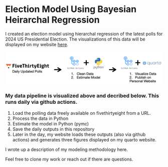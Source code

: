 # Election Model Using Bayesian Heirarchal Regression

I created an election model using hierarchal regression of the latest polls for 2024 US Presidential Election. The visualizations of this data will be displayed on my website [here](https://alexbass.me).

![](data_pipeline.png)

### My data pipeline is visualized above and decribed below. This runs daily via github actions.

1. Load the polling data freely available on fivethirtyeight from a URL.
2. Process the data in Python
3. Estimate the model in Python (pymc)
4. Save the daily outputs in this repository
5. Later in the day, my website loads these outputs (also via github actions) and generates three figures displayed on my quarto website.

I wrote up a description of my modeling methodology here.

Feel free to clone my work or reach out if there are questions.
